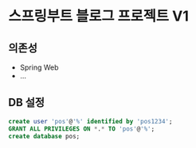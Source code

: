 # 스프링부트 블로그 프로젝트 V1

## 의존성
- Spring Web
- ...

## DB 설정
```sql
create user 'pos'@'%' identified by 'pos1234';
GRANT ALL PRIVILEGES ON *.* TO 'pos'@'%';
create database pos;
```
